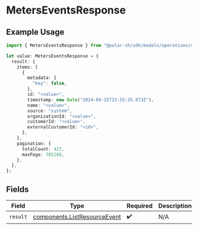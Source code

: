 # MetersEventsResponse

## Example Usage

```typescript
import { MetersEventsResponse } from "@polar-sh/sdk/models/operations/metersevents.js";

let value: MetersEventsResponse = {
  result: {
    items: [
      {
        metadata: {
          "key": false,
        },
        id: "<value>",
        timestamp: new Date("2024-04-25T23:55:35.873Z"),
        name: "<value>",
        source: "system",
        organizationId: "<value>",
        customerId: "<value>",
        externalCustomerId: "<id>",
      },
    ],
    pagination: {
      totalCount: 423,
      maxPage: 785188,
    },
  },
};
```

## Fields

| Field                                                                        | Type                                                                         | Required                                                                     | Description                                                                  |
| ---------------------------------------------------------------------------- | ---------------------------------------------------------------------------- | ---------------------------------------------------------------------------- | ---------------------------------------------------------------------------- |
| `result`                                                                     | [components.ListResourceEvent](../../models/components/listresourceevent.md) | :heavy_check_mark:                                                           | N/A                                                                          |